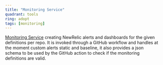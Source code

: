```yaml
---
title: "Monitoring Service"
quadrant: tools
ring: adopt
tags: [monitoring]
---
```

[Monitoring Service](https://github.com/Flaconi/monitoring-service) creating NewRelic alerts and dashboards for the given definitions per repo. 
It is invoked through a GitHub workflow and handles at the moment custom alerts static and baseline, it also provides 
a json schema to be used by the GitHub action to check if the monitoring definitions are valid.
```